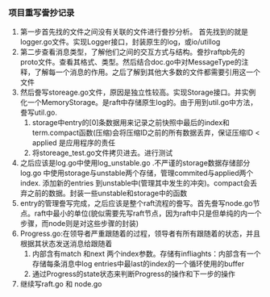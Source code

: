 ### 项目重写誊抄记录

1. 第一步首先找的文件之间没有关联的文件进行誊抄分析。 首先找到的就是logger.go文件。实现Logger接口，封装原生的log，或io/utillog
2. 第二步查看消息类型，了解他们之间的交互方式与结构。誊抄raftpb先的proto文件。查看其格式、类型。然后结合doc.go中对MessageType的注释，了解每一个消息的作用。之后了解到其他大多数的文件都需要引用这一个文件
3. 然后誊写storeage.go文件，原因是独立性较高。实现Storage接口。并实例化一个MemoryStorage。是raft中存储原生log的。由于用到util.go中方法，誊写util.go.
    1. storage中entry的[0]条数据用来记录之前快照中最后的index和term.compact函数(压缩)会将压缩ID之前的所有数据丢弃，保证压缩ID < applied 是应用程序的责任
    2. 将storeage_test.go文件拷贝进去。进行测试 
4. 之后应该是log.go中使用log_unstable.go .不严谨的storage数据存储部分
    log.go 中使用storage与unstable两个存储，管理commited与applied两个index. 添加新的entries 到unstable中(管理其中发生的冲突)。compact会丢弃之前的数据。封装一些unstable和storage中的函数
5. entry的管理誊写完成，之后应该是整个raft流程的誊写。首先誊写node.go节点。raft中最小的单位(貌似需要先写raft节点，因为raft中只是但单纯的内一个步骤，而node则是对这些步骤的封装)
6. Progress.go:在领导者严重跟随着的过程，领导者有所有跟随着的状态，并且根据其状态发送消息给跟随着
    1. 内部含有match 和next 两个index参数。存储有infliaghts：内部含有一个存储每条消息中log entries中最last的index的一个循环使用的buffer
    2. 通过Progress的state状态来判断Progress的操作和下一步的操作
7. 继续写raft.go 和 node.go
